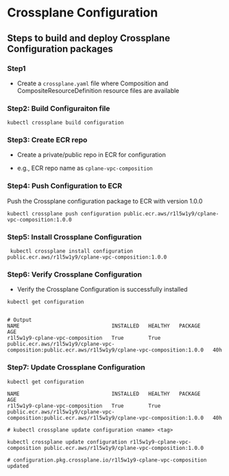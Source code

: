 # Crossplane Configuration

## Steps to build and deploy Crossplane Configuration packages

 
### Step1 

- Create a `crossplane.yaml` file where Composition and CompositeResourceDefinition resource files are available


### Step2: Build Configuraiton file

```shell
kubectl crossplane build configuration
```


### Step3: Create ECR repo
- Create a private/public repo in ECR for configuration

- e.g., ECR repo name as `cplane-vpc-composition`

### Step4: Push Configuration to ECR

Push the Crossplane configuration package to ECR with version 1.0.0

```shell
kubectl crossplane push configuration public.ecr.aws/r1l5w1y9/cplane-vpc-composition:1.0.0 
```

### Step5: Install Crossplane Configuration

```shell
 kubectl crossplane install configuration public.ecr.aws/r1l5w1y9/cplane-vpc-composition:1.0.0
```
### Step6: Verify Crossplane Configuration
- Verify the Crossplane Configuration is successfully installed

```shell
kubectl get configuration
                                                                                                 
``` 
    # Output
    NAME                              INSTALLED   HEALTHY   PACKAGE                                                                                               AGE
    r1l5w1y9-cplane-vpc-composition   True        True      public.ecr.aws/r1l5w1y9/cplane-vpc-composition:public.ecr.aws/r1l5w1y9/cplane-vpc-composition:1.0.0   40h

### Step7: Update Crossplane Configuration

```shell
kubectl get configuration   
```
                                                                                                
    NAME                              INSTALLED   HEALTHY   PACKAGE                                                                                               AGE
    r1l5w1y9-cplane-vpc-composition   True        True      public.ecr.aws/r1l5w1y9/cplane-vpc-composition:public.ecr.aws/r1l5w1y9/cplane-vpc-composition:1.0.0   40h

```shell
# kubectl crossplane update configuration <name> <tag>

kubectl crossplane update configuration r1l5w1y9-cplane-vpc-composition public.ecr.aws/r1l5w1y9/cplane-vpc-composition:1.0.0

# configuration.pkg.crossplane.io/r1l5w1y9-cplane-vpc-composition updated

```

